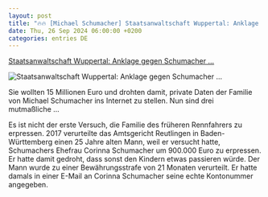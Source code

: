 ```yaml
---
layout: post
title: "🔥🔥 [Michael Schumacher] Staatsanwaltschaft Wuppertal: Anklage gegen Schumacher ..."
date: Thu, 26 Sep 2024 06:00:00 +0200
categories: entries DE
---
```

[Staatsanwaltschaft Wuppertal: Anklage gegen Schumacher ...](https://www.spiegel.de/panorama/justiz/michael-schumacher-anklage-gegen-erpresser-erhoben-a-8b76d702-0888-4ff0-9309-7488ac143d69)

![Staatsanwaltschaft Wuppertal: Anklage gegen Schumacher ...](https://cdn.prod.www.spiegel.de/images/eca4dfd2-769d-4567-adc4-31687aa73ba7_w1200_r1.778_fpx53_fpy38.jpg)

Sie wollten 15 Millionen Euro und drohten damit, private Daten der Familie von Michael Schumacher ins Internet zu stellen. Nun sind drei mutmaßliche ...

Es ist nicht der erste Versuch, die Familie des früheren Rennfahrers zu erpressen. 2017 verurteilte das Amtsgericht Reutlingen in Baden-Württemberg einen 25 Jahre alten Mann, weil er versucht hatte, Schumachers Ehefrau Corinna Schumacher um 900.000 Euro zu erpressen. Er hatte damit gedroht, dass sonst den Kindern etwas passieren würde. Der Mann wurde zu einer Bewährungsstrafe von 21 Monaten verurteilt. Er hatte damals in einer E-Mail an Corinna Schumacher seine echte Kontonummer angegeben.

